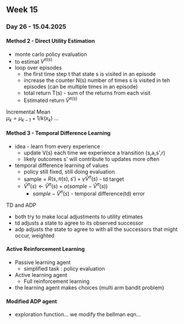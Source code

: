 ## Week 15

### Day 26  - 15.04.2025

#### Method 2 - Direct Utility Estimation
- monte carlo policy evaluation
- to estimat $V^{\pi (s)}$
- loop over episodes
  - the first time step t that state s is visited in an episode
  - increase the counter N(s) number of times s is visited in teh episodes (can be multiple times in an episode)
  - total return T(s) - sum of the returns from each visit
  - Estimated return $\hat{V}^{\pi(s)}$

Incremental Mean \
$\mu_k=\mu_{k-1}+1/k(x_k)$
...


#### Method 3 - Temporal Difference Learning
- idea - learn from every experience 
  - update V(s) each time we experience a transition (s,a,s',r)
  - likely outcomes s' will contribute to updates more often
- temporal difference learning of values
  - policy still fixed, still doing evaluation
  - sample = $R(s, \pi(s), s')+\gamma \hat{V}^\pi(s)$ - td target
  - $\hat{V}^\pi(s) \leftarrow \hat{V}^\pi(s)+\alpha(sample - \hat{V}^\pi(s))$
    - $sample - \hat{V}^\pi(s)$ - temporal difference(td) error


TD and ADP
- both try to make local adjustments to utility etimates
- td adjusts a state to agree to its observed successor
- adp adjusts the state to agree to with all the successors that might occur, weighted 


#### Active Reinforcement Learning
- Passive learning agent
  - simplified task : policy evaluation
- Active learning agent
  - Full reinforcement learning
- the learning agent makes choices (multi arm bandit problem)





#### Modified ADP agent
- exploration function... we modify the bellman eqn...